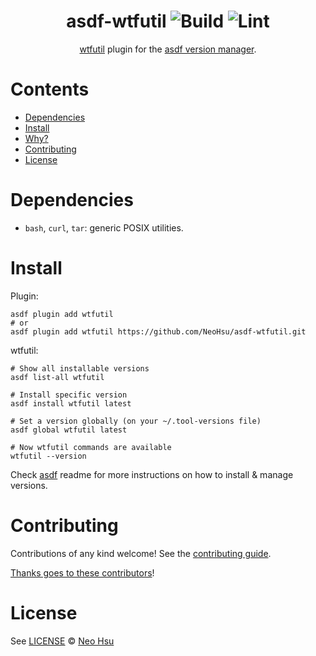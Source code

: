 <div align="center">

# asdf-wtfutil ![Build](https://github.com/NeoHsu/asdf-wtfutil/workflows/Build/badge.svg) ![Lint](https://github.com/NeoHsu/asdf-wtfutil/workflows/Lint/badge.svg)

[wtfutil](https://wtfutil.com/) plugin for the [asdf version manager](https://asdf-vm.com).

</div>

# Contents

- [Dependencies](#dependencies)
- [Install](#install)
- [Why?](#why)
- [Contributing](#contributing)
- [License](#license)

# Dependencies

- `bash`, `curl`, `tar`: generic POSIX utilities.

# Install

Plugin:

```shell
asdf plugin add wtfutil
# or
asdf plugin add wtfutil https://github.com/NeoHsu/asdf-wtfutil.git
```

wtfutil:

```shell
# Show all installable versions
asdf list-all wtfutil

# Install specific version
asdf install wtfutil latest

# Set a version globally (on your ~/.tool-versions file)
asdf global wtfutil latest

# Now wtfutil commands are available
wtfutil --version
```

Check [asdf](https://github.com/asdf-vm/asdf) readme for more instructions on how to
install & manage versions.

# Contributing

Contributions of any kind welcome! See the [contributing guide](contributing.md).

[Thanks goes to these contributors](https://github.com/NeoHsu/asdf-wtfutil/graphs/contributors)!

# License

See [LICENSE](LICENSE) © [Neo Hsu](https://github.com/NeoHsu/)
